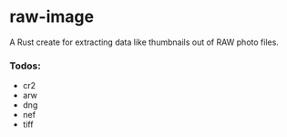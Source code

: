 # raw-image

A Rust create for extracting data like thumbnails out of RAW photo files.

### Todos:
- cr2
- arw
- dng
- nef
- tiff
